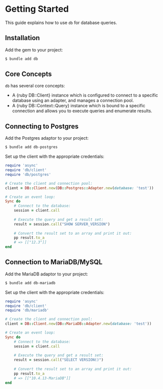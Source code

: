 # Getting Started

This guide explains how to use `db` for database queries.

## Installation

Add the gem to your project:

~~~ bash
$ bundle add db
~~~

## Core Concepts

`db` has several core concepts:

- A {ruby DB::Client} instance which is configured to connect to a specific database using an adapter, and manages a connection pool.
- A {ruby DB::Context::Query} instance which is bound to a specific connection and allows you to execute queries and enumerate results.

## Connecting to Postgres

Add the Postgres adaptor to your project:

~~~ bash
$ bundle add db-postgres
~~~

Set up the client with the appropriate credentials:

~~~ ruby
require 'async'
require 'db/client'
require 'db/postgres'

# Create the client and connection pool:
client = DB::Client.new(DB::Postgres::Adapter.new(database: 'test'))

# Create an event loop:
Sync do
	# Connect to the database:
	session = client.call
	
	# Execute the query and get a result set:
	result = session.call("SHOW SERVER_VERSION")
	
	# Convert the result set to an array and print it out:
	pp result.to_a
	# => [["12.3"]]
end
~~~

## Connection to MariaDB/MySQL

Add the MariaDB adaptor to your project:

~~~ bash
$ bundle add db-mariadb
~~~

Set up the client with the appropriate credentials:

~~~ ruby
require 'async'
require 'db/client'
require 'db/mariadb'

# Create the client and connection pool:
client = DB::Client.new(DB::MariaDB::Adapter.new(database: 'test'))

# Create an event loop:
Sync do
	# Connect to the database:
	session = client.call
	
	# Execute the query and get a result set:
	result = session.call("SELECT VERSION()")
	
	# Convert the result set to an array and print it out:
	pp result.to_a
	# => [["10.4.13-MariaDB"]]
end
~~~
